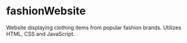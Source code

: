 # fashionWebsite
 Website displaying clothing items from popular fashion brands.
 Utilizes HTML, CSS and JavaScript.
